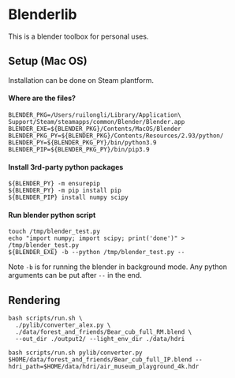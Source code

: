 # Blenderlib

This is a blender toolbox for personal uses.

## Setup (Mac OS)

Installation can be done on Steam plantform.

#### Where are the files?

```
BLENDER_PKG=/Users/ruilongli/Library/Application\ Support/Steam/steamapps/common/Blender/Blender.app
BLENDER_EXE=${BLENDER_PKG}/Contents/MacOS/Blender
BLENDER_PKG_PY=${BLENDER_PKG}/Contents/Resources/2.93/python/
BLENDER_PY=${BLENDER_PKG_PY}/bin/python3.9
BLENDER_PIP=${BLENDER_PKG_PY}/bin/pip3.9
```

#### Install 3rd-party python packages

```
${BLENDER_PY} -m ensurepip
${BLENDER_PY} -m pip install pip
${BLENDER_PIP} install numpy scipy
```

#### Run blender python script

```
touch /tmp/blender_test.py
echo "import numpy; import scipy; print('done')" > /tmp/blender_test.py
${BLENDER_EXE} -b --python /tmp/blender_test.py --  
```
Note `-b` is for running the blender in background mode. Any python arguments can be put after `--` in the end.


## Rendering

```
bash scripts/run.sh \
  ./pylib/converter_alex.py \
  ./data/forest_and_friends/Bear_cub_full_RM.blend \
  --out_dir ./output2/ --light_env_dir ./data/hdri
```


```
bash scripts/run.sh pylib/converter.py $HOME/data/forest_and_friends/Bear_cub_full_IP.blend --hdri_path=$HOME/data/hdri/air_museum_playground_4k.hdr
```